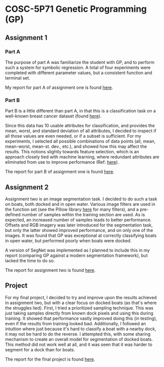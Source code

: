 ﻿# COSC-5P71 Genetic Programming (GP)

## Assignment 1

### Part A

The purpose of part A was familiarize the student with GP, and to perform such a system for symbolic regression. A total of four experiments were completed with different parameter values, but a consistent function and terminal set.

My report for part A of assignment one is found [here](https://github.com/Pixelatory/COSC-5P71/blob/main/A1/COSC_5P71_A1_Part_A.pdf).

### Part B

Part B is a little different than part A, in that this is a classification task on a well-known breast cancer dataset (found [here](https://archive.ics.uci.edu/ml/datasets/Breast+Cancer+Wisconsin+%28Diagnostic%29)).

Since this data has 10 usable attributes for classification, and provides the mean, worst, and standard deviation of all attributes, I decided to inspect if all those values are even needed, or if a subset is sufficient. For my experiments, I selected all possible combinations of data points (all, mean, mean-worst, mean-st. dev., etc.), and showed how this may affect the results. This notions slightly towards feature selection, which is an approach closely tied with machine learning, where redundant attributes are eliminated from use to improve performance (Ref: [here](https://doi.org/10.1016/j.neucom.2017.11.077)).

The report for part B of assignment one is found [here](https://github.com/Pixelatory/COSC-5P71/blob/main/A1/COSC_5P71_A1_Part_B.pdf).

## Assignment 2

Assignment two is an image segmentation task. I decided to do such a task on boats, both docked and in open water. Various image filters are used in the function set (see the Pillow library [here](https://pillow.readthedocs.io/en/stable/reference/ImageFilter.html) for many filters), and a pre-defined number of samples within the training section are used. As is expected, an increased number of samples leads to better performance. Offsets and RGB imagery was later introduced for the segmentation task, but only the latter showed improved performance, and on only one of the images. It was found that GP was exceptional at correctly classifying boats in open water, but performed poorly when boats were docked.

A version of SegNet was implemented as I planned to include this in my report (comparing GP against a modern segmentation framework), but lacked the time to do so.

The report for assignment two is found [here](https://github.com/Pixelatory/COSC-5P71/blob/main/A2/COSC_5P71_A2.pdf).

## Project

For my final project, I decided to try and improve upon the results achieved in assignment two, but with a clear focus on docked boats (as that's where the struggles lied). First, I tried a prioritized sampling technique. This was just taking samples directly from known dock pixels and using this during training. It showed that performance vastly improved doing this (in testing), even if the results from training looked bad. Additionally, I followed an intuition where just because it's hard to classify a boat with a nearby dock, it may not be hard to do the reverse. I attempted this, with some sharing mechanism to create an overall model for segmentation of docked boats. This method did not work well at all, and it was seen that it was harder to segment for a dock than for boats.

The report for the final project is found [here](https://github.com/Pixelatory/COSC-5P71/blob/main/Project/COSC_5P71_Final_Project.pdf).
